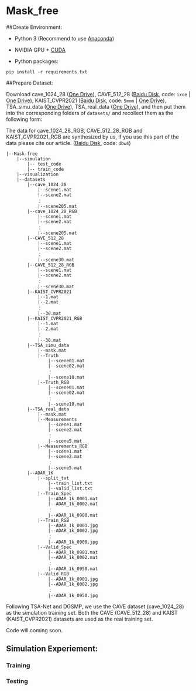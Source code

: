 # Mask_free



##Create Environment:

- Python 3 (Recommend to use [Anaconda](https://www.anaconda.com/download/#linux))

- NVIDIA GPU + [CUDA](https://developer.nvidia.com/cuda-downloads)

- Python packages:

```shell
pip install -r requirements.txt
```

##Prepare Dataset:

Download cave_1024_28 ([One Drive](https://bupteducn-my.sharepoint.com/:f:/g/personal/mengziyi_bupt_edu_cn/EmNAsycFKNNNgHfV9Kib4osB7OD4OSu-Gu6Qnyy5PweG0A?e=5NrM6S)), CAVE_512_28 ([Baidu Disk](https://pan.baidu.com/s/1ue26weBAbn61a7hyT9CDkg), code: `ixoe` | [One Drive](https://mailstsinghuaeducn-my.sharepoint.com/:f:/g/personal/lin-j21_mails_tsinghua_edu_cn/EjhS1U_F7I1PjjjtjKNtUF8BJdsqZ6BSMag_grUfzsTABA?e=sOpwm4)), KAIST_CVPR2021 ([Baidu Disk](https://pan.baidu.com/s/1LfPqGe0R_tuQjCXC_fALZA), code: `5mmn` | [One Drive](https://mailstsinghuaeducn-my.sharepoint.com/:f:/g/personal/lin-j21_mails_tsinghua_edu_cn/EkA4B4GU8AdDu0ZkKXdewPwBd64adYGsMPB8PNCuYnpGlA?e=VFb3xP)), TSA_simu_data ([One Drive](https://1drv.ms/u/s!Au_cHqZBKiu2gYFDwE-7z1fzeWCRDA?e=ofvwrD)), TSA_real_data ([One Drive](https://1drv.ms/u/s!Au_cHqZBKiu2gYFTpCwLdTi_eSw6ww?e=uiEToT)), and then put them into the corresponding folders of `datasets/` and recollect them as the following form:

The data for cave_1024_28_RGB, CAVE_512_28_RGB and KAIST_CVPR2021_RGB are synthesized by us, if you use this part of the data please cite our article.  ([Baidu Disk](https://pan.baidu.com/s/1omv6hY4V7H2FtwuPoNh4Eg?pwd=dbw4), code: `dbw4`)
 


```shell
|--Mask-free
    |--simulation
    	|-- test_code
    	|-- train_code
    |--visualization
    |--datasets
        |--cave_1024_28
            |--scene1.mat
            |--scene2.mat
            ：  
            |--scene205.mat
        |--cave_1024_28_RGB
            |--scene1.mat
            |--scene2.mat
            ：  
            |--scene205.mat
        |--CAVE_512_28
            |--scene1.mat
            |--scene2.mat
            ：  
            |--scene30.mat
        |--CAVE_512_28_RGB
            |--scene1.mat
            |--scene2.mat
            ：  
            |--scene30.mat
        |--KAIST_CVPR2021  
            |--1.mat
            |--2.mat
            ： 
            |--30.mat
        |--KAIST_CVPR2021_RGB  
            |--1.mat
            |--2.mat
            ： 
            |--30.mat
        |--TSA_simu_data  
            |--mask.mat   
            |--Truth
                |--scene01.mat
                |--scene02.mat
                ： 
                |--scene10.mat
            |--Truth_RGB
                |--scene01.mat
                |--scene02.mat
                ： 
                |--scene10.mat
        |--TSA_real_data  
            |--mask.mat   
            |--Measurements
                |--scene1.mat
                |--scene2.mat
                ： 
                |--scene5.mat
            |--Measurements_RGB
                |--scene1.mat
                |--scene2.mat
                ： 
                |--scene5.mat
        |--ADAR_1K
            |--split_txt
                |--train_list.txt
                |--valid_list.txt
            |--Train_Spec
                |--ADAR_1k_0001.mat
                |--ADAR_1k_0002.mat
                ： 
                |--ADAR_1k_0900.mat
            |--Train_RGB
                |--ADAR_1k_0001.jpg
                |--ADAR_1k_0002.jpg
                ： 
                |--ADAR_1k_0900.jpg
            |--Valid_Spec
                |--ADAR_1k_0901.mat
                |--ADAR_1k_0002.mat
                ： 
                |--ADAR_1k_0950.mat
            |--Valid_RGB
                |--ADAR_1k_0901.jpg
                |--ADAR_1k_0002.jpg
                ： 
                |--ADAR_1k_0950.jpg
```

Following TSA-Net and DGSMP, we use the CAVE dataset (cave_1024_28) as the simulation training set. Both the CAVE (CAVE_512_28) and KAIST (KAIST_CVPR2021) datasets are used as the real training set. 



Code will coming soon.

## Simulation Experiement:

### Training






### Testing	





